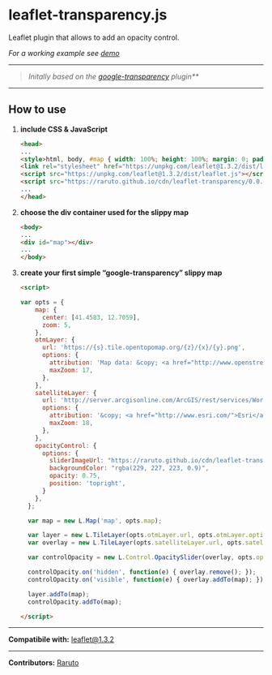 # leaflet-transparency.js
Leaflet plugin that allows to add an opacity control.

_For a working example see [demo](https://raruto.github.io/examples/leaflet-transparency/leaflet-transparency.html)_

---

> _Initally based on the [google-transparency](https://github.com/Raruto/google-transparency) plugin**_

---

## How to use

1. **include CSS & JavaScript**
    ```html
    <head>
    ...
    <style>html, body, #map { width: 100%; height: 100%; margin: 0; padding: 0; }</style>
    <link rel="stylesheet" href="https://unpkg.com/leaflet@1.3.2/dist/leaflet.css" />
    <script src="https://unpkg.com/leaflet@1.3.2/dist/leaflet.js"></script>
    <script src="https://raruto.github.io/cdn/leaflet-transparency/0.0.1/leaflet-transparency.js"></script>
    ...
    </head>
    ```
2. **choose the div container used for the slippy map**
    ```html
    <body>
    ...
    <div id="map"></div>
    ...
    </body>
    ```
3. **create your first simple “google-transparency” slippy map**
    ```html
    <script>

    var opts = {
        map: {
          center: [41.4583, 12.7059],
          zoom: 5,
        },
        otmLayer: {
          url: 'https://{s}.tile.opentopomap.org/{z}/{x}/{y}.png',
          options: {
            attribution: 'Map data: &copy; <a href="http://www.openstreetmap.org/copyright">OpenStreetMap</a>, <a href="http://viewfinderpanoramas.org">SRTM</a> | Map style: &copy; <a href="https://opentopomap.org">OpenTopoMap</a> (<a href="https://creativecommons.org/licenses/by-sa/3.0/">CC-BY-SA</a>)',
            maxZoom: 17,
          },
        },
        satelliteLayer: {
          url: 'http://server.arcgisonline.com/ArcGIS/rest/services/World_Imagery/MapServer/tile/{z}/{y}/{x}',
          options: {
            attribution: '&copy; <a href="http://www.esri.com/">Esri</a>',
            maxZoom: 18,
          },
        },
        opacityControl: {
          options: {
            sliderImageUrl: "https://raruto.github.io/cdn/leaflet-transparency/0.0.1/images/opacity-slider2.png",
            backgroundColor: "rgba(229, 227, 223, 0.9)",
            opacity: 0.75,
            position: 'topright',
          }
        },
      };

      var map = new L.Map('map', opts.map);

      var layer = new L.TileLayer(opts.otmLayer.url, opts.otmLayer.options);
      var overlay = new L.TileLayer(opts.satelliteLayer.url, opts.satelliteLayer.options);

      var controlOpacity = new L.Control.OpacitySlider(overlay, opts.opacityControl.options);

      controlOpacity.on('hidden', function(e) { overlay.remove(); });
      controlOpacity.on('visible', function(e) { overlay.addTo(map); });

      layer.addTo(map);
      controlOpacity.addTo(map);

    </script>
    ```
---

**Compatibile with:** leaflet@1.3.2

---

**Contributors:** [Raruto](https://github.com/Raruto/leaflet-transparency)
